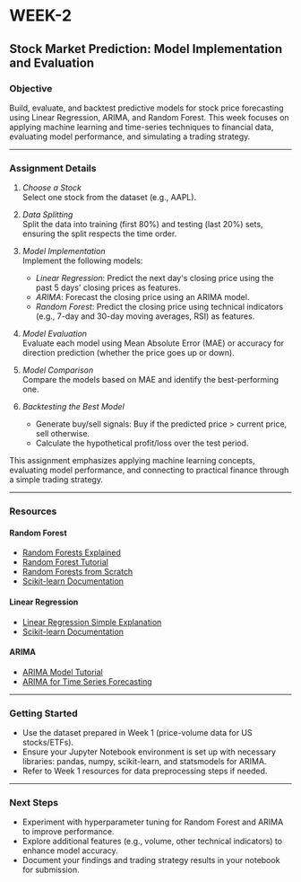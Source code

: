 # WEEK-2

## Stock Market Prediction: Model Implementation and Evaluation

### Objective

Build, evaluate, and backtest predictive models for stock price forecasting using Linear Regression, ARIMA, and Random Forest. This week focuses on applying machine learning and time-series techniques to financial data, evaluating model performance, and simulating a trading strategy.

---

### Assignment Details

1. _Choose a Stock_  
   Select one stock from the dataset (e.g., AAPL).

2. _Data Splitting_  
   Split the data into training (first 80%) and testing (last 20%) sets, ensuring the split respects the time order.

3. _Model Implementation_  
   Implement the following models:

   - _Linear Regression_: Predict the next day's closing price using the past 5 days' closing prices as features.
   - _ARIMA_: Forecast the closing price using an ARIMA model.
   - _Random Forest_: Predict the closing price using technical indicators (e.g., 7-day and 30-day moving averages, RSI) as features.

4. _Model Evaluation_  
   Evaluate each model using Mean Absolute Error (MAE) or accuracy for direction prediction (whether the price goes up or down).

5. _Model Comparison_  
   Compare the models based on MAE and identify the best-performing one.

6. _Backtesting the Best Model_
   - Generate buy/sell signals: Buy if the predicted price > current price, sell otherwise.
   - Calculate the hypothetical profit/loss over the test period.

This assignment emphasizes applying machine learning concepts, evaluating model performance, and connecting to practical finance through a simple trading strategy.

---

### Resources

#### Random Forest

- [Random Forests Explained](https://youtu.be/J4Wdy0Wc_xQ?si=8OVWyvlE-ajtyVp4)
- [Random Forest Tutorial](https://youtu.be/sQ870aTKqiM?si=mu-ZeAH3v0AYRZ7E)
- [Random Forests from Scratch](https://carbonati.github.io/posts/random-forests-from-scratch/)
- [Scikit-learn Documentation](https://scikit-learn.org/stable/)

#### Linear Regression

- [Linear Regression Simple Explanation](https://pujappathak.medium.com/linear-regression-simple-explanation-with-example-fba51b2c181d)
- [Scikit-learn Documentation](https://scikit-learn.org/stable/)

#### ARIMA

- [ARIMA Model Tutorial](https://youtu.be/-_2wOrEuFaM?si=xs2CKZycVD16QImp)
- [ARIMA for Time Series Forecasting](https://youtu.be/nK_jMFdSTZ8?si=NPvPWJa0_PbzztfH)

---

### Getting Started

- Use the dataset prepared in Week 1 (price-volume data for US stocks/ETFs).
- Ensure your Jupyter Notebook environment is set up with necessary libraries: pandas, numpy, scikit-learn, and statsmodels for ARIMA.
- Refer to Week 1 resources for data preprocessing steps if needed.

---

### Next Steps

- Experiment with hyperparameter tuning for Random Forest and ARIMA to improve performance.
- Explore additional features (e.g., volume, other technical indicators) to enhance model accuracy.
- Document your findings and trading strategy results in your notebook for submission.
